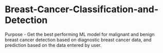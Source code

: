 # Breast-Cancer-Classification-and-Detection
Purpose - Get the best performing ML model  for malignant and benign breast cancer detection based on diagnostic breast cancer data, and prediction based on the data entered by user.
